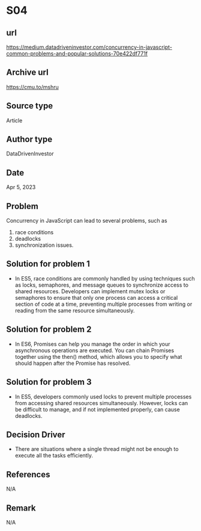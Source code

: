 # S04

## url
https://medium.datadriveninvestor.com/concurrency-in-javascript-common-problems-and-popular-solutions-70e422df771f
## Archive url
https://cmu.to/mshru

## Source type
Article

## Author type
DataDrivenInvestor

## Date
Apr 5, 2023

## Problem
Concurrency in JavaScript can lead to several problems, such as 
1. race conditions
2. deadlocks
3. synchronization issues.

## Solution for problem 1
- In ES5, race conditions are commonly handled by using techniques such as locks, semaphores, and message queues to synchronize access to shared resources. Developers can implement mutex locks or semaphores to ensure that only one process can access a critical section of code at a time, preventing multiple processes from writing or reading from the same resource simultaneously.

## Solution for problem 2
- In ES6, Promises can help you manage the order in which your asynchronous operations are executed. You can chain Promises together using the then() method, which allows you to specify what should happen after the Promise has resolved.

## Solution for problem 3

- In ES5, developers commonly used locks to prevent multiple processes from accessing shared resources simultaneously. However, locks can be difficult to manage, and if not implemented properly, can cause deadlocks.


## Decision Driver
- There are situations where a single thread might not be enough to execute all the tasks efficiently.

## References 
N/A

## Remark
N/A

